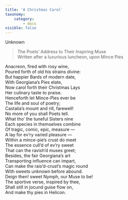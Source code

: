 ```yaml
---
title: 'A Christmas Carol'
taxonomy:
    category:
        - docs
visible: false
---
```


<div class="author">Unknown</div>

> The Poets’ Address to Their Inspiring Muse  
> Written after a luxurious luncheon, upon Mince Pies

Anacreon, fired with rosy wine,  
Poured forth of old his strains divine:  
But happier Bards of modern date,  
With Georgiana’s Pies elate,  
Now carol forth their Christmas Lays  
Her culinary taste to praise.  
Henceforth let Mince-Pies ever be  
The life and soul of poetry;  
Castalia’s mount and rill, farewell!  
No more of you shall Poets tell.  
What tho’ the tuneful Sisters nine  
Each species in themselves combine  
Of tragic, comic, epic, measure —  
A lay for ev’ry varied pleasure —  
Within a mince-pie’s crust do meet  
The essence cull’d of ev’ry sweet  
That can the ravish’d muses greet;  
Besides, the fair Georgiana’s art  
Transporting influence can impart,  
Can make the rais’d-crust’s magic round  
With sweets unknown before abound.  
Deign then! sweet Nymph, our Muse to be!  
The sportive verse, inspired by thee,  
Shall still in jocund guise flow on,  
And make thy pies in Helicon.